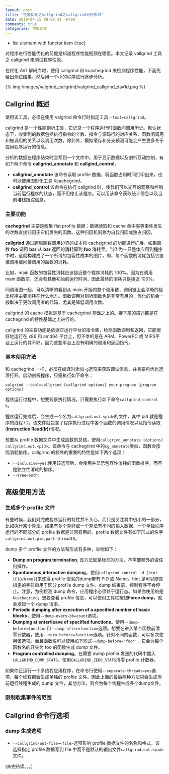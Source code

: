 ```yaml
---
layout: post
title: "性能优化之vallgrind之callgrind分析瓶颈"
date: 2019-04-15 08:08:54 -0700
comments: true
categories: 性能优化
---
```


* list element with functor item
{:toc}

对程序进行性能优化的前提是知道程序性能瓶颈在哪里。本文记录 vallgrind 工具之 callgrind 来测试程序性能。

<!--more-->

在优化 AV1 解码库时，使用 callgrind 和 kcachegrind 来检测程序性能，下面先给出测试结果，然后用一个小的程序进行逐步分析。

{% img /images/valgrind_callgrind/valgrind_callgrind_dav1d.png %}

## Callgrind 概述

使用该工具，必须在使用 valgrind 命令行时指定工具`--tool=callgrind`。  

callgrind 是一个性能剖析工具，它记录一个程序运行时函数间调用历史。默认状态下，收集到的数据包括执行指令的个数、指令与源码行的对应关系、函数间调用和被调用的关系以及调用次数。除此外，模拟缓存和分支预测可能会产生更多关于应用程序运行的信息。  

分析的数据在程序结束时会写到一个文件中。用于显示数据以及剖析互动控制，有如下两个命令 **callgrind_annotate** 和 **callgind_control**。  

* **callgrind_annotate** 该命令读取 profile 数据，将函数占用时间打印出来，也可以使用图形化工具 Kcachegrind。  
* **callgrind_control** 该命令在执行 callgrind 时，使我们可以交互的观察和控制当前运行程序的状态，而不用停止该程序。可以用该命令获取统计信息以及当前堆栈跟踪信息。  

### 主要功能

**cachegrind** 主要是收集 flat profile 数据：数据读取和 cache 命中率等事件发生的次数直接归因于它们发生的函数。这种归因机制称为自我归因或独占归因。  

**callgrind** 通过跨越函数调用边界的成本将 cachegrind 的功能进行扩展。如果函数 **foo** 调用 **bar**,从 **bar** 返回的消耗算到 **foo** 消耗里。当作为一只整体应用到程序中时，这就构建成了一个所谓的包容性成本的图片，即，每个函数的消耗包括它直接调用或间接调用的函数的消耗。  

比如，main 函数的包容性消耗应该接近整个程序消耗的 100%。因为在调用 main 函数前，还会有其他初始的运行时间，因此最终的消耗只是接近 100%。

同调用图一起，可以清晰的看到从 main 开始的整个调用链，调用链上会清晰的给出程序主要消耗在什么地方。函数调用对剖析函数也是非常有用的，优化的机会一般取决于更改调用者的代码，尤其是降低调用次数。

callgrind 的 cache 模拟是基于 cachegrind 基础之上的。接下来的描述都是在 cachegrind 的特性基础之上进行的。

callgrind 的主要功能是依据它运行平台的指令集，检测函数调用和返回，它能很好地运行在 x86 和 amd64 平台上，但不幸的是在 ARM、PowerPC 或 MIPS平台上运行的并不好，因为这些平台上没有明确的调用和返回指令。

### 基本使用方法

和 cachegrind 一样，必须在编译时添加`-g`选项来获取调试信息，并且要将优化选项打开。启动剖析程序，只需执行如下命令：  

```
valgrind --tool=callgrind [callgrind options] your-program [program options]
```

程序运行过程中，想要观察执行情况，只需要执行如下命令`callgrind_control -b`。 

程序运行完成后，会生成一个名为`callgrind.out.<pid>`的文件，其中 pid 就是程序的线程 ID。该文件就包含了程序执行过程中各个函数的调用情况以及指令读取(**Instruction Read(Ir)**)情况。  

想要从 profile 数据文件中生成函数的总结，使用`callgrind_annotate [options] callgrind.out.<pid>`。该命令与 cachegrind 中的`cg_annotate`类似，函数会按照消耗排序。callgrind 的额外的重要的特性是如下两个选项：  

* `--inclusive=yes`:使用该选项后，会使用并显示包容性消耗的函数排序，而不是独立性消耗的排序。
* `--tree=both`:

## 高级使用方法

### 生成多个 profile 文件

有些时候，我们对完成程序运行的特性并不关心，而只是关注其中很小的一部分，比如执行某个算法。如果有多个算好或一个算法有不同的输入数据，一个单独程序运行的不同部分的 profile 数据是非常有用的。profile 数据文件有如下形式的名字`callgrind.out.pid.part-threadID`。

dump 多个 profile 文件的方法和形式有多种，举例如下：  

* **Dump on program termination**, 该方法就是标准的方法，不需要额外的做任何操作。  
* **Spontaneous,interactive dumping**，使用`callgrind_control -d [hint [PID/Name]]`来使得 profile 信息的dump带有 PID 或 Name。hint 是可以随意指定的字符串用于区分 profile dump 文件。dump 结束前，控制程序不会停止。注意，为例检测 dump 命令，应用程序必须处于运行态。如果你使用的是`Kcachegrind`，想要查看 profile 信息，可以使用工具栏按钮**Force dump**，就会发起一个 dump 请求。  
* **Periodic dumping after execution of a apecified number of basic blocks**，使用`--dump-every-bb=count`选项。 
* **Dumping at enter/leave of specified functions**。使用`--dump-before=function`和`--dump-after=function`选项。想要在进入某个函数前清零计数器，使用`--zero-before=function`选项。针对不同的函数，可以多次使用该选项。而且函数名可以使用如下形式`--dump-before='foo*'`，它会为每个函数名的开头为 foo 的函数生成 dump 文件。 
* **Program controlled dumping**。在需要 dump profile 发送的代码中插入`CALLGRIND_DUMP_STATS`。使用`CALLGRIND_ZERO_STATS`清零 profile 计数器。 

如果你正运行一个多线程应用程序，在命令行使用`--separate-threads=yes`选项，每个线程都会生成单独的 profile 文件。因此上面的最后两种方法只会生成当前运行线程生成的 dump 文件，其他方法，则会为每个线程生成多个dump文件。 

### 限制收集事件的范围

## Callgrind 命令行选项

### dump 生成选项

* `--callgrind-out-file=<file>`选项影响 profile 数据文件的名称和格式，该选择指定 profile 数据写到 file 中而不是默认的输出文件`callgrind.out.<pid>`文件。

(未完待续。。。)

















